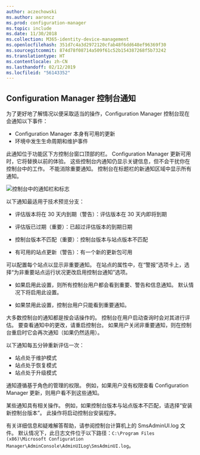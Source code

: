 ```yaml
---
author: aczechowski
ms.author: aaroncz
ms.prod: configuration-manager
ms.topic: include
ms.date: 11/30/2018
ms.collection: M365-identity-device-management
ms.openlocfilehash: 351d7c4a3d2972120cfab48f6dd648ef96369f30
ms.sourcegitcommit: 874d78f08714a509f61c52b154387268f5b73242
ms.translationtype: HT
ms.contentlocale: zh-CN
ms.lasthandoff: 02/12/2019
ms.locfileid: "56143352"
---
```

## <a name="bkmk_notify"></a> Configuration Manager 控制台通知
<!--1318035--> 为了更好地了解情况以便采取适当的操作，Configuration Manager 控制台现在会通知以下事件：
- Configuration Manager 本身有可用的更新
- 环境中发生生命周期和维护事件

此通知位于功能区下方控制台窗口顶部的栏。 Configuration Manager 更新可用时，它将替换以前的体验。 这些控制台内通知仍显示关键信息，但不会干扰你在控制台中的工作。 不能消除重要通知。 控制台在标题栏的新通知区域中显示所有通知。 

![控制台中的通知栏和标志](../../media/1318035-notify-eval-version-expired.png)

以下通知最适用于技术预览分支：  

- 评估版本将在 30 天内到期（警告）：评估版本在 30 天内即将到期  

- 评估版已过期（重要）：已超过评估版本的到期日期  

- 控制台版本不匹配（重要）：控制台版本与站点版本不匹配  

- 有可用的站点更新（警告）：有一个新的更新包可用  


可以配置每个站点以显示非重要通知。 在站点的属性中，在“警报”选项卡上，选择“为非重要站点运行状况更改启用控制台通知”选项。 

- 如果启用此设置，则所有控制台用户都会看到重要、警告和信息通知。 默认情况下将启用此设置。  

- 如果禁用此设置，控制台用户只能看到重要通知。  

大多数控制台的通知都是按会话操作的。 控制台在用户启动查询时会对其进行评估。 要查看通知中的更改，请重启控制台。 如果用户关闭非重要通知，则在控制台重启时它会再次通知（如果仍然适用）。 

以下通知每五分钟重新评估一次：
- 站点处于维护模式  
- 站点处于恢复模式  
- 站点处于升级模式  

通知遵循基于角色的管理的权限。 例如，如果用户没有权限查看 Configuration Manager 更新，则用户看不到这些通知。

某些通知具有相关操作。 例如，如果控制台版本与站点版本不匹配，请选择“安装新控制台版本”。 此操作将启动控制台安装程序。 

有关详细信息和疑难解答帮助，请参阅控制台计算机上的 SmsAdminUI.log 文件。 默认情况下，此日志文件位于以下路径：`C:\Program Files (x86)\Microsoft Configuration Manager\AdminConsole\AdminUILog\SmsAdminUI.log`。

